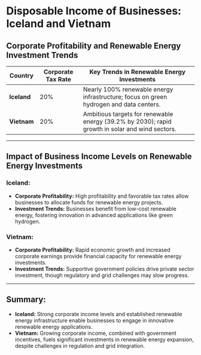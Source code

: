 
# Disposable Income of Businesses: Iceland and Vietnam

## Corporate Profitability and Renewable Energy Investment Trends

| Country     | Corporate Tax Rate | Key Trends in Renewable Energy Investments                                   |
|-------------|---------------------|------------------------------------------------------------------------------|
| **Iceland** | 20%                | Nearly 100% renewable energy infrastructure; focus on green hydrogen and data centers. |
| **Vietnam** | 20%                | Ambitious targets for renewable energy (39.2% by 2030); rapid growth in solar and wind sectors. |

---

## Impact of Business Income Levels on Renewable Energy Investments

### Iceland:
- **Corporate Profitability:** High profitability and favorable tax rates allow businesses to allocate funds for renewable energy projects.
- **Investment Trends:** Businesses benefit from low-cost renewable energy, fostering innovation in advanced applications like green hydrogen.

### Vietnam:
- **Corporate Profitability:** Rapid economic growth and increased corporate earnings provide financial capacity for renewable energy investments.
- **Investment Trends:** Supportive government policies drive private sector investment, though regulatory and grid challenges may slow progress.

---

## Summary:
- **Iceland:** Strong corporate income levels and established renewable energy infrastructure enable businesses to engage in innovative renewable energy applications.
- **Vietnam:** Growing corporate income, combined with government incentives, fuels significant investments in renewable energy expansion, despite challenges in regulation and grid integration.

